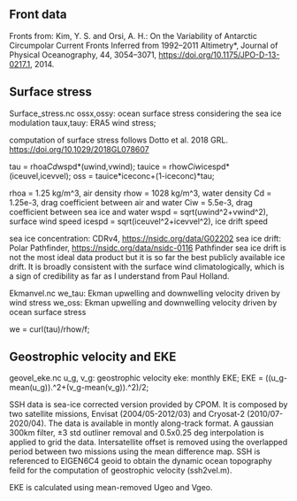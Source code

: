 ## Front data

Fronts from:
Kim, Y. S. and Orsi, A. H.: On the Variability of Antarctic Circumpolar Current Fronts Inferred from 1992–2011 Altimetry*, Journal of
Physical Oceanography, 44, 3054–3071, https://doi.org/10.1175/JPO-D-13-0217.1, 2014.

## Surface stress

Surface_stress.nc
ossx,ossy: ocean surface stress considering the sea ice modulation
taux,tauy: ERA5 wind stress;

computation of surface stress follows Dotto et al. 2018 GRL. https://doi.org/10.1029/2018GL078607

tau = rhoa*Cd*wspd*(uwind,vwind);
tauice = rhow*Ciw*icespd*(iceuvel,icevvel);
oss = tauice*iceconc+(1-iceconc)*tau;

rhoa = 1.25 kg/m^3, air density
rhow = 1028 kg/m^3, water density
Cd = 1.25e-3, drag coefficient between air and water
Ciw = 5.5e-3, drag coefficient between sea ice and water
wspd = sqrt(uwind^2+vwind^2), surface wind speed
icespd = sqrt(iceuvel^2+icevvel^2), ice drift speed

sea ice concentration: CDRv4, https://nsidc.org/data/G02202
sea ice drift: Polar Pathfinder, https://nsidc.org/data/nsidc-0116
Pathfinder sea ice drift is not the most ideal data product but it is so far the best publicly available ice drift.
It is broadly consistent with the surface wind climatologically, which is a sign of credibility as far as I understand from Paul Holland.

Ekmanvel.nc
we_tau: Ekman upwelling and downwelling velocity driven by wind stress
we_oss: Ekman upwelling and downwelling velocity driven by ocean surface stress

we = curl(tau)/rhow/f;

## Geostrophic velocity and EKE

geovel_eke.nc
u_g, v_g: geostrophic velocity
eke: monthly EKE;
EKE = ((u_g-mean(u_g)).^2+(v_g-mean(v_g)).^2)/2;

SSH data is sea-ice corrected version provided by CPOM. It is composed by two satellite missions, Envisat (2004/05-2012/03) and Cryosat-2 (2010/07-2020/04). The data is available in montly along-track format. A gaussian 300km filter, ±3 std outliner removal and 0.5x0.25 deg interpolation is applied to grid the data. Intersatellite offset is removed using the overlapped period between two missions using the mean difference map. SSH is referenced to EIGEN6C4 geoid to obtain the dynamic ocean topography feild for the computation of geostrophic velocity (ssh2vel.m). 

EKE is calculated using mean-removed Ugeo and Vgeo.
